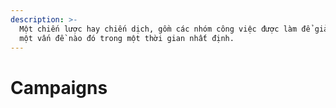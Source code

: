 ```yaml
---
description: >-
  Một chiến lược hay chiến dịch, gồm các nhóm công việc được làm để giải quyết
  một vấn đề nào đó trong một thời gian nhất định.
---
```


# Campaigns

